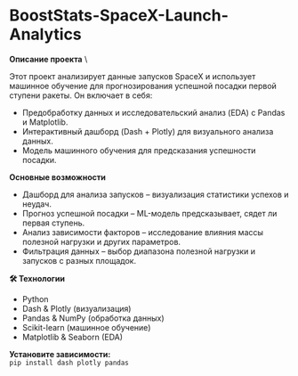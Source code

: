 # BoostStats-SpaceX-Launch-Analytics

**Описание проекта** \

 Этот проект анализирует данные запусков SpaceX и использует машинное обучение для прогнозирования успешной посадки первой ступени ракеты. Он включает в себя:
  + Предобработку данных и исследовательский анализ (EDA) с Pandas и Matplotlib.
  + Интерактивный дашборд (Dash + Plotly) для визуального анализа данных.
  + Модель машинного обучения для предсказания успешности посадки.

**Основные возможности** 
  + Дашборд для анализа запусков – визуализация статистики успехов и неудач.
  + Прогноз успешной посадки – ML-модель предсказывает, сядет ли первая ступень.
  + Анализ зависимости факторов – исследование влияния массы полезной нагрузки и других параметров.
  + Фильтрация данных – выбор диапазона полезной нагрузки и запусков с разных площадок.

**🛠 Технологии**
  + Python
  + Dash & Plotly (визуализация)
  + Pandas & NumPy (обработка данных)
  + Scikit-learn (машинное обучение)
  + Matplotlib & Seaborn (EDA)

**Установите зависимости:** \
 ```pip install dash plotly pandas```

